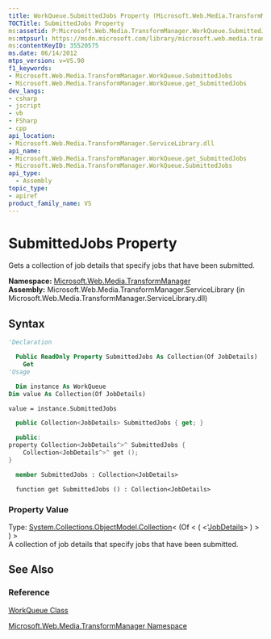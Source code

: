 ```yaml
---
title: WorkQueue.SubmittedJobs Property (Microsoft.Web.Media.TransformManager)
TOCTitle: SubmittedJobs Property
ms:assetid: P:Microsoft.Web.Media.TransformManager.WorkQueue.SubmittedJobs
ms:mtpsurl: https://msdn.microsoft.com/library/microsoft.web.media.transformmanager.workqueue.submittedjobs(v=VS.90)
ms:contentKeyID: 35520575
ms.date: 06/14/2012
mtps_version: v=VS.90
f1_keywords:
- Microsoft.Web.Media.TransformManager.WorkQueue.SubmittedJobs
- Microsoft.Web.Media.TransformManager.WorkQueue.get_SubmittedJobs
dev_langs:
- csharp
- jscript
- vb
- FSharp
- cpp
api_location:
- Microsoft.Web.Media.TransformManager.ServiceLibrary.dll
api_name:
- Microsoft.Web.Media.TransformManager.WorkQueue.get_SubmittedJobs
- Microsoft.Web.Media.TransformManager.WorkQueue.SubmittedJobs
api_type:
  - Assembly
topic_type:
- apiref
product_family_name: VS
---
```


# SubmittedJobs Property

Gets a collection of job details that specify jobs that have been submitted.

**Namespace:**  [Microsoft.Web.Media.TransformManager](microsoft-web-media-transformmanager-namespace.md)  
**Assembly:**  Microsoft.Web.Media.TransformManager.ServiceLibrary (in Microsoft.Web.Media.TransformManager.ServiceLibrary.dll)

## Syntax

```vb
'Declaration

  Public ReadOnly Property SubmittedJobs As Collection(Of JobDetails)
    Get
'Usage

  Dim instance As WorkQueue
Dim value As Collection(Of JobDetails)

value = instance.SubmittedJobs
```

```csharp
  public Collection<JobDetails> SubmittedJobs { get; }
```

```cpp
  public:
property Collection<JobDetails^>^ SubmittedJobs {
    Collection<JobDetails^>^ get ();
}
```

``` fsharp
  member SubmittedJobs : Collection<JobDetails>
```

```jscript
  function get SubmittedJobs () : Collection<JobDetails>
```

### Property Value

Type: [System.Collections.ObjectModel.Collection](https://msdn.microsoft.com/library/ms132397)\< (Of \< ( \<'[JobDetails](jobdetails-class-microsoft-web-media-transformmanager.md)\> ) \> ) \>  
A collection of job details that specify jobs that have been submitted.  

## See Also

### Reference

[WorkQueue Class](workqueue-class-microsoft-web-media-transformmanager.md)

[Microsoft.Web.Media.TransformManager Namespace](microsoft-web-media-transformmanager-namespace.md)
